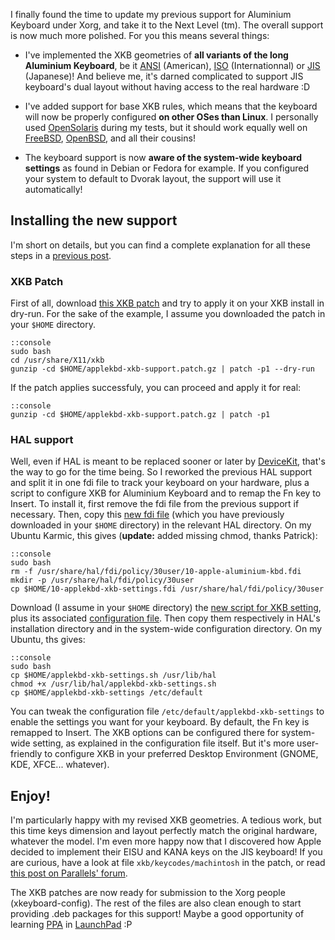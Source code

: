 <!--
.. title: Aluminium Keyboard support under X11: all models, all OSes
.. tags: apple-kbd,apple
.. date: 2009-12-22T22:03:00.008+01:00
.. category: Code
-->

I finally found the time to update my previous support for Aluminium
Keyboard under Xorg, and take it to the Next Level (tm). The overall
support is now much more polished. For you this means several things:

-   I've implemented the XKB geometries of **all variants of the long
    Aluminium Keyboard**, be it
    [ANSI](http://damien.ciabrini.free.fr/pub/applekbd-xkb/apple-alukbd-ansi.svg)
    (American),
    [ISO](http://damien.ciabrini.free.fr/pub/applekbd-xkb/apple-alukbd-iso.svg)
    (Internationnal) or
    [JIS](http://damien.ciabrini.free.fr/pub/applekbd-xkb/apple-alukbd-jis.svg)
    (Japanese)! And believe me, it's darned complicated to support JIS
    keyboard's dual layout without having access to the real hardware :D

-   I've added support for base XKB rules, which means that the keyboard
    will now be properly configured **on other OSes than Linux**. I
    personally used [OpenSolaris](http://www.opensolaris.org/) during my
    tests, but it should work equally well on
    [FreeBSD](http://www.freebsd.org/), [OpenBSD](http://openbsd.org/),
    and all their cousins!

-   The keyboard support is now **aware of the system-wide keyboard
    settings** as found in Debian or Fedora for example. If you
    configured your system to default to Dvorak layout, the support will
    use it automatically!

<!-- TEASER_END -->

Installing the new support
--------------------------

I'm short on details, but you can find a complete explanation for all
these steps in a [previous
post](http://damienciabrini.blogspot.com/2009/05/make-your-apple-aluminium-keyboard.html).

### XKB Patch

First of all, download [this XKB
patch](http://damien.ciabrini.free.fr/pub/applekbd-xkb/applekbd-xkb-support.patch.gz)
and try to apply it on your XKB install in dry-run. For the sake of the
example, I assume you downloaded the patch in your `$HOME` directory.

    ::console
    sudo bash
    cd /usr/share/X11/xkb
    gunzip -cd $HOME/applekbd-xkb-support.patch.gz | patch -p1 --dry-run

If the patch applies successfuly, you can proceed and apply it for real:

    ::console
    gunzip -cd $HOME/applekbd-xkb-support.patch.gz | patch -p1

### HAL support

Well, even if HAL is meant to be replaced sooner or later by
[DeviceKit](http://fedoraproject.org/wiki/Features/DeviceKit), that's
the way to go for the time being. So I reworked the previous HAL support
and split it in one fdi file to track your keyboard on your hardware,
plus a script to configure XKB for Aluminium Keyboard and to remap the
Fn key to Insert. To install it, first remove the fdi file from the
previous support if necessary. Then, copy this [new fdi
file](http://damien.ciabrini.free.fr/pub/applekbd-xkb/10-applekbd-xkb-settings.fdi)
(which you have previously downloaded in your `$HOME` directory) in the
relevant HAL directory. On my Ubuntu Karmic, this gives (**update:**
added missing chmod, thanks Patrick):

    ::console
    sudo bash
    rm -f /usr/share/hal/fdi/policy/30user/10-apple-aluminium-kbd.fdi
    mkdir -p /usr/share/hal/fdi/policy/30user
    cp $HOME/10-applekbd-xkb-settings.fdi /usr/share/hal/fdi/policy/30user

Download (I assume in your `$HOME` directory) the [new script for XKB
setting](http://damien.ciabrini.free.fr/pub/applekbd-xkb/applekbd-xkb-settings.sh),
plus its associated [configuration
file](http://damien.ciabrini.free.fr/pub/applekbd-xkb/applekbd-xkb-settings).
Then copy them respectively in HAL's installation directory and in the
system-wide configuration directory. On my Ubuntu, ths gives:

    ::console
    sudo bash
    cp $HOME/applekbd-xkb-settings.sh /usr/lib/hal
    chmod +x /usr/lib/hal/applekbd-xkb-settings.sh
    cp $HOME/applekbd-xkb-settings /etc/default

You can tweak the configuration file
`/etc/default/applekbd-xkb-settings` to enable the settings you want for
your keyboard. By default, the Fn key is remapped to Insert. The XKB
options can be configured there for system-wide setting, as explained in
the configuration file itself. But it's more user-friendly to configure
XKB in your preferred Desktop Environment (GNOME, KDE, XFCE...
whatever).

Enjoy!
------

I'm particularly happy with my revised XKB geometries. A tedious work,
but this time keys dimension and layout perfectly match the original
hardware, whatever the model. I'm even more happy now that I discovered
how Apple decided to implement their EISU and KANA keys on the JIS
keyboard! If you are curious, have a look at file
`xkb/keycodes/machintosh` in the patch, or read [this post on Parallels'
forum](http://forum.parallels.com/showthread.php?t=90313).

The XKB patches are now ready for submission to the Xorg people
(xkeyboard-config). The rest of the files are also clean enough to start
providing .deb packages for this support! Maybe a good opportunity of
learning [PPA](https://help.launchpad.net/Packaging/PPA) in
[LaunchPad](https://launchpad.net/) :P
